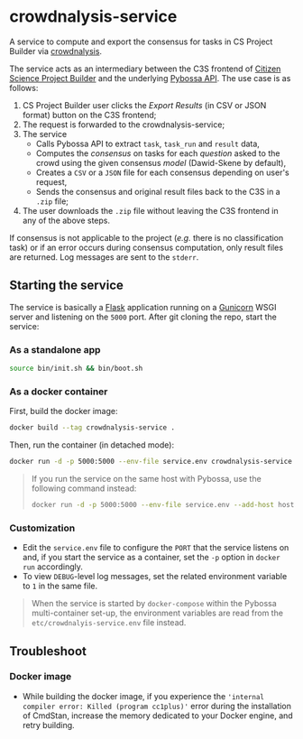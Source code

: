 # crowdnalysis-service
A service to compute and export the consensus for tasks in CS Project Builder via 
[crowdnalysis](https://github.com/Crowd4SDG/crowdnalysis).

The service acts as an intermediary between the C3S frontend of 
[Citizen Science Project Builder](https://lab.citizenscience.ch/) and the underlying 
[Pybossa API](https://docs.pybossa.com/api/intro/). 
The use case is as follows:
1. CS Project Builder user clicks the *Export Results* (in CSV or JSON format) button on the C3S frontend;
2. The request is forwarded to the crowdnalysis-service;
3. The service 
   - Calls Pybossa API to extract `task`, `task_run` and `result` data,
   - Computes the *consensus* on tasks for each *question* asked to the crowd using the 
given consensus *model* (Dawid-Skene by default),
   - Creates a `CSV` or a `JSON` file for each consensus depending on user's request,
   - Sends the consensus and original result files back to the C3S in a `.zip` file;
4. The user downloads the `.zip` file without leaving the C3S frontend in any of the above steps.

If consensus is not applicable to the project (*e.g.* there is no classification task) or if an error occurs during 
consensus computation, only result files are returned. Log messages are sent to the `stderr`.

## Starting the service
The service is basically a [Flask](https://flask.palletsprojects.com/) application running on a 
[Gunicorn](https://gunicorn.org/) WSGI server and listening on the `5000` port. After git cloning the repo, 
start the service:

### As a standalone app
```bash
source bin/init.sh && bin/boot.sh 
```

### As a docker container
First, build the docker image:
```bash
docker build --tag crowdnalysis-service .
```

Then, run the container (in detached mode):
```bash
docker run -d -p 5000:5000 --env-file service.env crowdnalysis-service
```

> If you run the service on the same host with Pybossa, use the following command instead: 
> ```bash
> docker run -d -p 5000:5000 --env-file service.env --add-host host.docker.internal:host-gateway crowdnalysis-service
> ``` 

### Customization
- Edit the `service.env` file to configure the `PORT` that the service listens on and, if you start the service as a 
container, set the `-p` option in `docker run` accordingly. 
- To view `DEBUG`-level log messages, set the related environment variable to `1` in the same file.

> When the service is started by `docker-compose` within the Pybossa multi-container set-up, the environment variables 
> are read from the `etc/crowdnalyis-service.env` file instead.

## Troubleshoot
### Docker image
- While building the docker image, if you experience the `'internal compiler error: Killed (program cc1plus)'` error 
during the installation of CmdStan, increase the memory dedicated to your Docker engine, and retry building.  